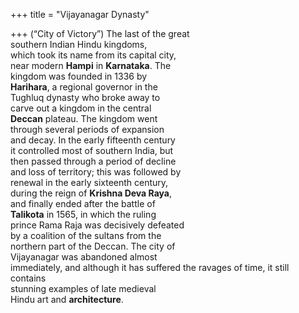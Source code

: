 +++
title = "Vijayanagar Dynasty"

+++
(“City of Victory”) The last of the great  
southern Indian Hindu kingdoms,  
which took its name from its capital city,  
near modern **Hampi** in **Karnataka**. The  
kingdom was founded in 1336 by  
**Harihara**, a regional governor in the  
Tughluq dynasty who broke away to  
carve out a kingdom in the central  
**Deccan** plateau. The kingdom went  
through several periods of expansion  
and decay. In the early fifteenth century  
it controlled most of southern India, but  
then passed through a period of decline  
and loss of territory; this was followed by  
renewal in the early sixteenth century,  
during the reign of **Krishna Deva Raya**,  
and finally ended after the battle of  
**Talikota** in 1565, in which the ruling  
prince Rama Raja was decisively defeated  
by a coalition of the sultans from the  
northern part of the Deccan. The city of  
Vijayanagar was abandoned almost  
immediately, and although it has suffered the ravages of time, it still contains  
stunning examples of late medieval  
Hindu art and **architecture**.